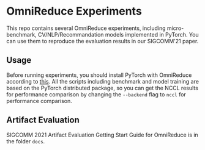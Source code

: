 # OmniReduce Experiments
This repo contains several OmniReduce experiments, including micro-benchmark, CV/NLP/Recommandation models implemented in PyTorch. You can use them to reproduce the evaluation results in our SIGCOMM'21 paper.

## Usage
Before running experiments, you should install PyTorch with OmniReduce according to [this](https://github.com/Phlix1/omnireduce/tree/master/frameworks_integration/pytorch_patch). All the scripts including benchmark and model training are based on the PyTorch distributed package, so you can get the NCCL results for performance comparison by changing the `--backend` flag to `nccl` for performance comparison.

## Artifact Evaluation
SIGCOMM 2021 Artifact Evaluation Getting Start Guide for OmniReduce is in the folder `docs`.
